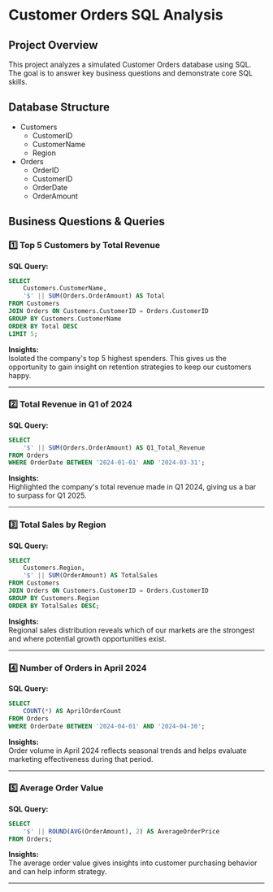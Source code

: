 # Customer Orders SQL Analysis

## Project Overview

This project analyzes a simulated Customer Orders database using SQL. The goal is to answer key business questions and demonstrate core SQL skills.

## Database Structure

- Customers
    - CustomerID
    - CustomerName
    - Region
- Orders
    - OrderID
    - CustomerID
    - OrderDate
    - OrderAmount

## Business Questions & Queries

### 1️⃣ Top 5 Customers by Total Revenue

**SQL Query:**

```sql
SELECT
    Customers.CustomerName,
    '$' || SUM(Orders.OrderAmount) AS Total
FROM Customers
JOIN Orders ON Customers.CustomerID = Orders.CustomerID
GROUP BY Customers.CustomerName
ORDER BY Total DESC
LIMIT 5;
```

**Insights:**  
Isolated the company's top 5 highest spenders. This gives us the opportunity to gain insight on retention strategies to keep our customers happy.

---

### 2️⃣ Total Revenue in Q1 of 2024

**SQL Query:**

```sql
SELECT 
    '$' || SUM(Orders.OrderAmount) AS Q1_Total_Revenue
FROM Orders
WHERE OrderDate BETWEEN '2024-01-01' AND '2024-03-31';
```

**Insights:**  
Highlighted the company's total revenue made in Q1 2024, giving us a bar to surpass for Q1 2025.

---

### 3️⃣ Total Sales by Region

**SQL Query:**

```sql
SELECT
    Customers.Region,
    '$' || SUM(OrderAmount) AS TotalSales
FROM Customers
JOIN Orders ON Customers.CustomerID = Orders.CustomerID
GROUP BY Customers.Region
ORDER BY TotalSales DESC;
```

**Insights:**  
Regional sales distribution reveals which of our markets are the strongest and where potential growth opportunities exist.

---

### 4️⃣ Number of Orders in April 2024

**SQL Query:**

```sql
SELECT
    COUNT(*) AS AprilOrderCount
FROM Orders
WHERE OrderDate BETWEEN '2024-04-01' AND '2024-04-30';
```

**Insights:**  
Order volume in April 2024 reflects seasonal trends and helps evaluate marketing effectiveness during that period.

---

### 5️⃣ Average Order Value

**SQL Query:**

```sql
SELECT 
    '$' || ROUND(AVG(OrderAmount), 2) AS AverageOrderPrice
FROM Orders;
```

**Insights:**  
The average order value gives insights into customer purchasing behavior and can help inform strategy.

---

